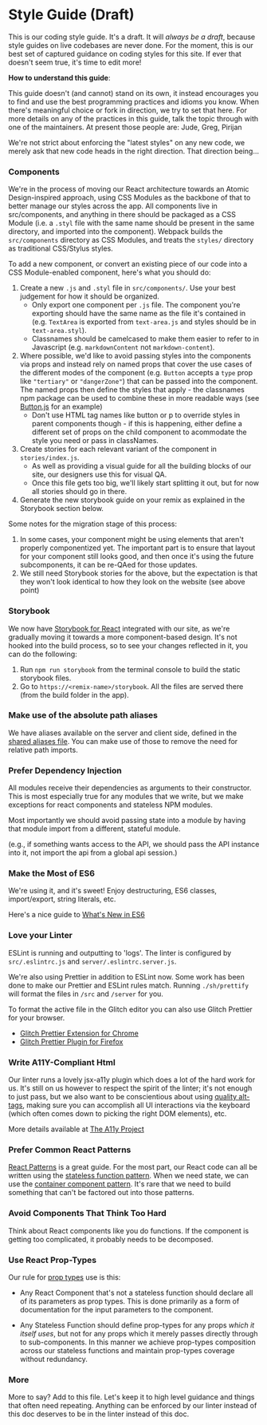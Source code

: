 # Style Guide (Draft)

This is our coding style guide.  It's a draft.  It will _always be a draft_, because style guides on live codebases are never done.  For the moment, this is our best set of captured guidance on coding styles for this site. If ever that doesn't seem true, it's time to edit more!

**How to understand this guide**:

This guide doesn't (and cannot) stand on its own, it instead encourages you to find and use the best programming practices and idioms you know.  When there's meaningful choice or fork in direction, we try to set that here.  For more details on any of the practices in this guide, talk the topic through with one of the maintainers.  At present those people are: Jude, Greg, Pirijan

We're not strict about enforcing the "latest styles" on any new code, we merely ask that new code heads in the right direction.  That direction being...


### Components

We're in the process of moving our React architecture towards an Atomic Design-inspired approach, using CSS Modules as the backbone of that to better manage our styles across the app. All components live in src/components, and anything in there should be packaged as a CSS Module (i.e. a `.styl` file with the same name should be present in the same directory, and imported into the component). Webpack builds the `src/components` directory as CSS Modules, and treats the `styles/` directory as traditional CSS/Stylus styles.

To add a new component, or convert an existing piece of our code into a CSS Module-enabled component, here's what you should do:
1. Create a new `.js` and `.styl` file in `src/components/`. Use your best judgement for how it should be organized.
    * Only export one component per `.js` file. The component you're exporting should have the same name as the file it's contained in (e.g. `TextArea` is exported from `text-area.js` and styles should be in `text-area.styl`). 
    * Classnames should be camelcased to make them easier to refer to in Javascript (e.g. `markdownContent` not `markdown-content`).
1. Where possible, we'd like to avoid passing styles into the components via props and instead rely on named props that cover the use cases of the different modes of the component (e.g. `Button` accepts a `type` prop like `"tertiary"` or `"dangerZone"`) that can be passed into the component. The named props then define the styles that apply - the classnames npm package can be used to combine these in more readable ways (see [Button.js](https://glitch.com/edit/#!/community?path=src/components/buttons/button.js:15:0) for an example)
    * Don't use HTML tag names like button or p to override styles in parent components though - if this is happening, either define a different set of props on the child component to acommodate the style you need or pass in classNames.
1. Create stories for each relevant variant of the component in `stories/index.js`.
    * As well as providing a visual guide for all the building blocks of our site, our designers use this for visual QA.
    * Once this file gets too big, we'll likely start splitting it out, but for now all stories should go in there. 
1. Generate the new storybook guide on your remix as explained in the Storybook section below.

Some notes for the migration stage of this process:
1. In some cases, your component might be using elements that aren't properly componentized yet. The important part is to ensure that layout for your component still looks good, and then once it's using the future subcomponents, it can be re-QAed for those updates.
1. We still need Storybook stories for the above, but the expectation is that they won't look identical to how they look on the website (see above point)

### Storybook

We now have [Storybook for React](https://www.npmjs.com/package/@storybook/react) integrated with our site, as we're gradually moving it towards a more component-based design. It's not hooked into the build process, so to see your changes reflected in it, you can do the following:
1. Run `npm run storybook` from the terminal console to build the static storybook files.
1. Go to `https://<remix-name>/storybook`. All the files are served there (from the build folder in the app).

### Make use of the absolute path aliases

We have aliases available on the server and client side, defined in the [shared aliases file](https://glitch.com/edit/#!/community?path=shared/aliases.js:8:28). You can make use of those to remove the need for relative path imports. 

### Prefer Dependency Injection

All modules receive their dependencies as arguments to their constructor.  This is most especially true for any modules that we write, but we make exceptions for react components and stateless NPM modules.

Most importantly we should avoid passing state into a module by having that module import from a different, stateful module.

(e.g., if something wants access to the API, we should pass the API instance into it, not import the api from a global api session.)

### Make the Most of ES6

We're using it, and it's sweet!  Enjoy destructuring, ES6 classes, import/export, string literals, etc. 

Here's a nice guide to [What's New in ES6](http://es6-features.org/#Constants)

### Love your Linter

ESLint is running and outputting to 'logs'.  The linter is configured by `src/.eslintrc.js` and `server/.eslintrc.server.js`.

We're also using Prettier in addition to ESLint now. Some work has been done to make our Prettier and ESLint rules match. Running `./sh/prettify` will format the files in `/src` and `/server` for you.

To format the active file in the Glitch editor you can also use Glitch Prettier for your browser.

- [Glitch Prettier Extension for Chrome](https://glitch-prettier-extension.glitch.me/)
- [Glitch Prettier Plugin for Firefox](https://github.com/potch/glitch-prettier)

### Write A11Y-Compliant Html

Our linter runs a lovely jsx-a11y plugin which does a lot of the hard work for us.  It's still on us however to respect the spirit of the linter;  it's not enough to just pass, but we also want to be conscientious about using [quality alt-tags](https://a11yproject.com/posts/alt-text/), making sure you can accomplish all UI interactions via the keyboard (which often comes down to picking the right DOM elements), etc. 

More details available at [The A11y Project](https://a11yproject.com/)

### Prefer Common React Patterns

[React Patterns](https://reactpatterns.com/) is a great guide.  For the most part, our React code can all be written using the [stateless function pattern](https://reactpatterns.com/#stateless-function).  When we need state, we can use the [container component pattern](https://reactpatterns.com/#container-component).  It's rare that we need to build something that can't be factored out into those patterns.

### Avoid Components That Think Too Hard

Think about React components like you do functions.  If the component is getting too complicated, it probably needs to be decomposed.

### Use React Prop-Types

Our rule for [prop types](https://www.npmjs.com/package/prop-types) use is this:

 - Any React Component that's not a stateless function should declare all of its parameters as prop types. This is done primarily as a form of documentation for the input parameters to the component.
 
 - Any Stateless Function should define prop-types for any props _which it itself uses_, but not for any props which it merely passes directly through to sub-components.  In this manner we achieve prop-types composition across our stateless functions and maintain prop-types coverage without redundancy.
 
### More

More to say? Add to this file.  Let's keep it to high level guidance and things that often need repeating.  Anything can be enforced by our linter instead of this doc deserves to be in the linter instead of this doc.